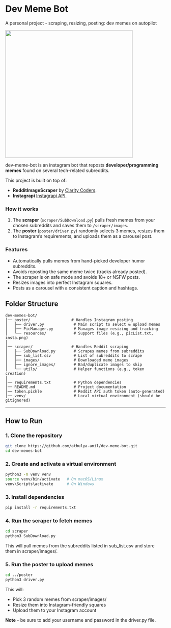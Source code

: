 # Dev Meme Bot
A personal project - scraping, resizing, posting: dev memes on autopilot

<img src="poster/resources/insta.gif" width="400">

dev-meme-bot is an instagram bot that reposts **developer/programming memes** found on several tech-related subreddits.

This project is built on top of:
- **RedditImageScraper** by [Clarity Coders](https://github.com/ClarityCoders/RedditImageScraper).
- **Instagrapi** [Instagrapi API](https://subzeroid.github.io/instagrapi/).

### How it works
1. The **scraper** (`scraper/SubDownload.py`) pulls fresh memes from your chosen subreddits and saves them to `/scraper/images`.
2. The **poster** (`poster/driver.py`) randomly selects 3 memes, resizes them to Instagram’s requirements, and uploads them as a carousel post.

### Features
- Automatically pulls memes from hand-picked developer humor subreddits.
- Avoids reposting the same meme twice (tracks already posted).
- The scraper is on safe mode and avoids 18+ or NSFW posts.
- Resizes images into perfect Instagram squares.
- Posts as a carousel with a consistent caption and hashtags.

## Folder Structure  
```
dev-memes-bot/
│── poster/                  # Handles Instagram posting
│   ├── driver.py             # Main script to select & upload memes
│   ├── PicManager.py         # Manages image resizing and tracking
│   └── resources/            # Support files (e.g., picList.txt, insta.png)
│
│── scraper/                 # Handles Reddit scraping
│   ├── SubDownload.py        # Scrapes memes from subreddits
│   ├── sub_list.csv          # List of subreddits to scrape
│   ├── images/               # Downloaded meme images
│   ├── ignore_images/        # Bad/duplicate images to skip
│   └── utils/                # Helper functions (e.g., token creation)
│
│── requirements.txt          # Python dependencies
│── README.md                 # Project documentation
│── token.pickle              # Reddit API auth token (auto-generated)
│── venv/                     # Local virtual environment (should be gitignored)
```

---

## How to Run  

### 1. Clone the repository  
```bash
git clone https://github.com/athulya-anil/dev-meme-bot.git
cd dev-memes-bot
```

### 2. Create and activate a virtual environment
```bash
python3 -m venv venv
source venv/bin/activate   # On macOS/Linux
venv\Scripts\activate      # On Windows
```

### 3. Install dependencies
```bash
pip install -r requirements.txt
```

### 4. Run the scraper to fetch memes
```bash
cd scraper
python3 SubDownload.py
```
This will pull memes from the subreddits listed in sub_list.csv and store them in scraper/images/.

### 5. Run the poster to upload memes
```bash
cd ../poster
python3 driver.py
```
This will:
- Pick 3 random memes from scraper/images/
- Resize them into Instagram-friendly squares
- Upload them to your Instagram account

**Note** - be sure to add your username and password in the driver.py file.


